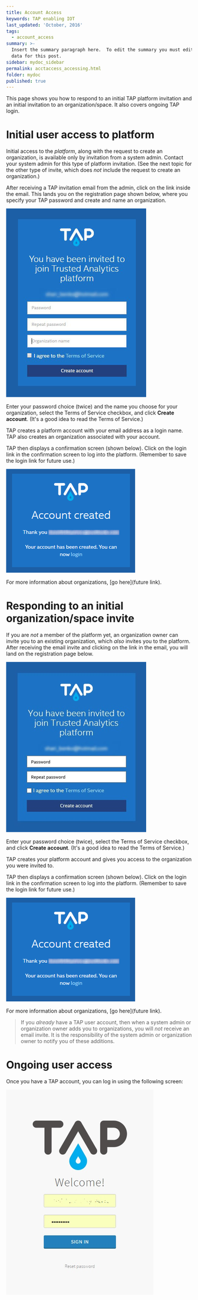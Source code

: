 ```yaml
---
title: Account Access
keywords: TAP enabling IOT
last_updated: 'October, 2016'
tags:
  - account_access
summary: >-
  Insert the summary paragraph here.  To edit the summary you must edit the meta
  data for this post.
sidebar: mydoc_sidebar
permalink: acctaccess_accessing.html
folder: mydoc
published: true
---
```


This page shows you how to respond to an initial TAP platform invitation and an initial invitation to an organization/space. It also covers ongoing TAP login.

# Initial user access to platform

Initial access to the *platform*, along with the request to create an organization, is available only by invitation from a system admin. Contact your system admin for this type of platform invitation. (See the next topic for the other type of invite, which does *not* include the request to create an organization.)

After receiving a TAP invitation email from the admin, click on the link inside the email. This lands you on the registration page shown below, where you specify your TAP password and create and name an organization.

![User Name Password With Organization Creation TAP](/images/Onboard_Invite_Screen_v7_Crpd.jpg)

Enter your password choice (twice) and the name you choose for your organization, select the Terms of Service checkbox, and click **Create account**. (It's a good idea to read the Terms of Service.)

TAP creates a platform  account with your email address as a login name. TAP also creates an organization associated with your account.

TAP then displays a confirmation screen (shown below). Click on the login link in the confirmation screen to log into the platform. (Remember to save the login link for future use.)

![Account Creation Confirmation](images/Onboard_Confirm_Screen_v7_Crpd.png)

For more information about organizations, [go here](future link).

# Responding to an initial organization/space invite

If you are *not* a member of the platform yet, an organization owner can invite you to an existing organization, which *also* invites you to the platform. After receiving the email invite and clicking on the link in the email, you will land on the registration page below.

![Ongoing User Access TAP](/images/OrgSpace_Invite_Screen_v7_Crpd.jpg)

Enter your password choice (twice), select the Terms of Service checkbox, and click **Create account**. (It's a good idea to read the Terms of Service.)

TAP creates your platform account and gives you access to the organization you were invited to.

TAP then displays a confirmation screen (shown below). Click on the login link in the confirmation screen to log into the platform. (Remember to save the login link for future use.)

![Account Creation Confirmation](/images/Onboard_Confirm_Screen_v7_Crpd.png)

For more information about organizations, [go here](future link).

>If you *already* have a TAP user account, then when a system admin or organization owner adds you to organizations, you will *not* receive an email invite. It is the responsibility of the system admin or organization owner to notify you of these additions.

# Ongoing user access

Once you have a TAP account, you can log in using the following screen:

![Ongoing User Access TAP](/images/Signon_Screen_v7_Crpd.jpg)
